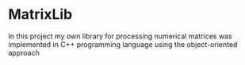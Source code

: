 # MatrixLib
In this project my own library for processing numerical matrices was implemented in C++ programming language using the object-oriented approach
